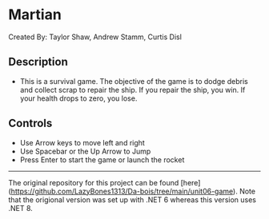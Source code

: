 # Martian

Created By: Taylor Shaw, Andrew Stamm, Curtis Disl

## Description

- This is a survival game. The objective of the game
  is to dodge debris and collect scrap to repair the
  ship. If you repair the ship, you win. If your
  health drops to zero, you lose.

## Controls

- Use Arrow keys to move left and right
- Use Spacebar or the Up Arrow to Jump
- Press Enter to start the game or launch the rocket

---

The original repository for this project can be found [here] (<https://github.com/LazyBones1313/Da-bois/tree/main/unit06-game>).
Note that the origional version was set up with .NET 6 whereas this version uses .NET 8.
